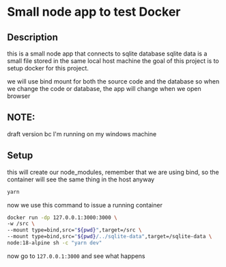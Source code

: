# Small node app to test Docker

## Description
this is a small node app that connects to sqlite database
sqlite data is a small file stored in the same local host machine
the goal of this project is to setup docker for this project.

we will use bind mount for both the source code and the database
so when we change the code or database, the app will change when we open browser

## NOTE:
draft version bc I'm running on my windows machine

## Setup
this will create our node_modules, remember that we are using bind, so the container will see the same thing in the host anyway
```bash
yarn
```

now we use this command to issue a running container
```bash
docker run -dp 127.0.0.1:3000:3000 \
-w /src \
--mount type=bind,src="${pwd}",target=/src \
--mount type=bind,src="${pwd}/../sqlite-data",target=/sqlite-data \
node:18-alpine sh -c "yarn dev"
```

now go to `127.0.0.1:3000` and see what happens
